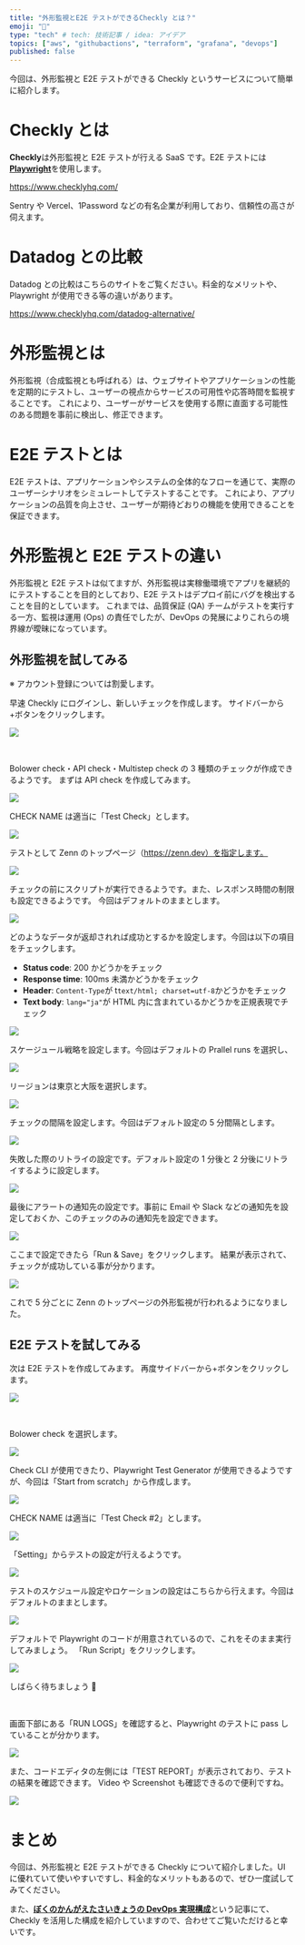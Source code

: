 ```yaml
---
title: "外形監視とE2E テストができるCheckly とは？"
emoji: "🦝"
type: "tech" # tech: 技術記事 / idea: アイデア
topics: ["aws", "githubactions", "terraform", "grafana", "devops"]
published: false
---
```


今回は、外形監視と E2E テストができる Checkly というサービスについて簡単に紹介します。

# Checkly とは

**Checkly**は外形監視と E2E テストが行える SaaS です。E2E テストには[**Playwright**](https://playwright.dev/)を使用します。

https://www.checklyhq.com/

Sentry や Vercel、1Password などの有名企業が利用しており、信頼性の高さが伺えます。

# Datadog との比較

Datadog との比較はこちらのサイトをご覧ください。料金的なメリットや、Playwright が使用できる等の違いがあります。

https://www.checklyhq.com/datadog-alternative/

# 外形監視とは

外形監視（合成監視とも呼ばれる）は、ウェブサイトやアプリケーションの性能を定期的にテストし、ユーザーの視点からサービスの可用性や応答時間を監視することです。
これにより、ユーザーがサービスを使用する際に直面する可能性のある問題を事前に検出し、修正できます。

# E2E テストとは

E2E テストは、アプリケーションやシステムの全体的なフローを通じて、実際のユーザーシナリオをシミュレートしてテストすることです。
これにより、アプリケーションの品質を向上させ、ユーザーが期待どおりの機能を使用できることを保証できます。

# 外形監視と E2E テストの違い

外形監視と E2E テストは似てますが、外形監視は実稼働環境でアプリを継続的にテストすることを目的としており、E2E テストはデプロイ前にバグを検出することを目的としています。
これまでは、品質保証 (QA) チームがテストを実行する一方、監視は運用 (Ops) の責任でしたが、DevOps の発展によりこれらの境界線が曖昧になっています。

## 外形監視を試してみる

※ アカウント登録については割愛します。

早速 Checkly にログインし、新しいチェックを作成します。
サイドバーから+ボタンをクリックします。

![](https://storage.googleapis.com/zenn-user-upload/eb4e600c39f9-20240301.png)

<br>

Bolower check・API check・Multistep check の 3 種類のチェックが作成できるようです。
まずは API check を作成してみます。

![](https://storage.googleapis.com/zenn-user-upload/5c315c345eb8-20240301.png)

CHECK NAME は適当に「Test Check」とします。

![](https://storage.googleapis.com/zenn-user-upload/ae73eb1a9bc1-20240301.png)

<!-- textlint-disable ja-technical-writing/no-unmatched-pair -->

テストとして Zenn のトップページ（https://zenn.dev）を指定します。

<!-- textlint-enable -->

![](https://storage.googleapis.com/zenn-user-upload/306d14b1a424-20240301.png)

チェックの前にスクリプトが実行できるようです。また、レスポンス時間の制限も設定できるようです。
今回はデフォルトのままとします。

![](https://storage.googleapis.com/zenn-user-upload/7205ddd74a63-20240301.png)

どのようなデータが返却されれば成功とするかを設定します。今回は以下の項目をチェックします。

- **Status code**: 200 かどうかをチェック
- **Response time**: 100ms 未満かどうかをチェック
- **Header**: `Content-Type`が t`text/html; charset=utf-8`かどうかをチェック
- **Text body**: `lang="ja"`が HTML 内に含まれているかどうかを正規表現でチェック

![](https://storage.googleapis.com/zenn-user-upload/058eabf69999-20240301.png)

<!-- textlint-disable ja-technical-writing/ja-no-mixed-period -->

スケージュール戦略を設定します。今回はデフォルトの Prallel runs を選択し、

<!-- textlint-enable -->

![](https://storage.googleapis.com/zenn-user-upload/c69c1b0c2fcb-20240301.png)

リージョンは東京と大阪を選択します。

![](https://storage.googleapis.com/zenn-user-upload/15ea29569e6c-20240301.png)

チェックの間隔を設定します。今回はデフォルト設定の 5 分間隔とします。

![](https://storage.googleapis.com/zenn-user-upload/49af566e88ac-20240301.png)

失敗した際のリトライの設定です。デフォルト設定の 1 分後と 2 分後にリトライするように設定します。

![](https://storage.googleapis.com/zenn-user-upload/f931b273776f-20240301.png)

最後にアラートの通知先の設定です。事前に Email や Slack などの通知先を設定しておくか、このチェックのみの通知先を設定できます。

![](https://storage.googleapis.com/zenn-user-upload/a376b918dfa6-20240301.png)

ここまで設定できたら「Run & Save」をクリックします。
結果が表示されて、チェックが成功している事が分かります。

![](https://storage.googleapis.com/zenn-user-upload/c75e40a65016-20240301.png)

これで 5 分ごとに Zenn のトップページの外形監視が行われるようになりました。

## E2E テストを試してみる

次は E2E テストを作成してみます。
再度サイドバーから+ボタンをクリックします。

![](https://storage.googleapis.com/zenn-user-upload/eb4e600c39f9-20240301.png)

<br>

Bolower check を選択します。

![](https://storage.googleapis.com/zenn-user-upload/ffc3b4e7dc27-20240301.png)

Check CLI が使用できたり、Playwright Test Generator が使用できるようですが、今回は「Start from scratch」から作成します。

![](https://storage.googleapis.com/zenn-user-upload/2f197f77ba9f-20240301.png)

CHECK NAME は適当に「Test Check #2」とします。

![](https://storage.googleapis.com/zenn-user-upload/dddd43d628f5-20240301.png)

「Setting」からテストの設定が行えるようです。

![](https://storage.googleapis.com/zenn-user-upload/931fa9597772-20240301.png)

テストのスケジュール設定やロケーションの設定はこちらから行えます。今回はデフォルトのままとします。

![](https://storage.googleapis.com/zenn-user-upload/bce26d933d8a-20240301.png)

デフォルトで Playwright のコードが用意されているので、これをそのまま実行してみましょう。
「Run Script」をクリックします。

![](https://storage.googleapis.com/zenn-user-upload/0c16dcda75f1-20240301.png)

<!-- textlint-disable ja-technical-writing/ja-no-mixed-period -->

しばらく待ちましょう 🍵

<!-- textlint-enable -->

<br>

画面下部にある「RUN LOGS」を確認すると、Playwright のテストに pass していることが分かります。

![](https://storage.googleapis.com/zenn-user-upload/652c97d3d798-20240301.png)

また、コードエディタの左側には「TEST REPORT」が表示されており、テストの結果を確認できます。
Video や Screenshot も確認できるので便利ですね。

![](https://storage.googleapis.com/zenn-user-upload/4932277ceb10-20240301.png)

# まとめ

今回は、外形監視と E2E テストができる Checkly について紹介しました。UI に優れていて使いやすいですし、料金的なメリットもあるので、ぜひ一度試してみてください。

また、[**ぼくのかんがえたさいきょうの DevOps 実現構成**](https://zenn.dev/istone/articles/297833b006dfd6)という記事にて、Checkly を活用した構成を紹介していますので、合わせてご覧いただけると幸いです。
